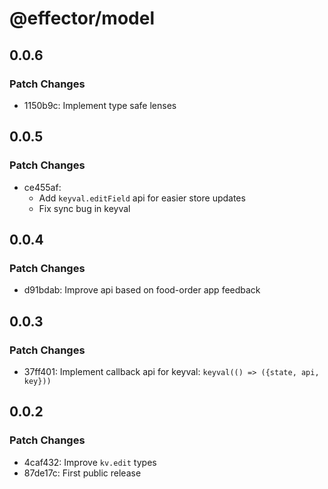 # @effector/model

## 0.0.6

### Patch Changes

- 1150b9c: Implement type safe lenses

## 0.0.5

### Patch Changes

- ce455af:
  - Add `keyval.editField` api for easier store updates
  - Fix sync bug in keyval

## 0.0.4

### Patch Changes

- d91bdab: Improve api based on food-order app feedback

## 0.0.3

### Patch Changes

- 37ff401: Implement callback api for keyval: `keyval(() => ({state, api, key}))`

## 0.0.2

### Patch Changes

- 4caf432: Improve `kv.edit` types
- 87de17c: First public release
